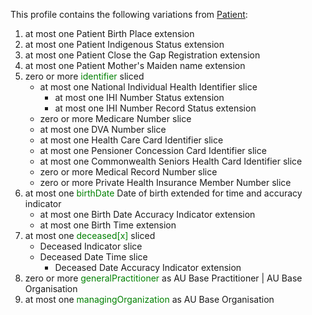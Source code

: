 This profile contains the following variations from [Patient](http://hl7.org/fhir/STU3/Patient):

1. at most one Patient Birth Place extension
1. at most one Patient Indigenous Status extension
1. at most one Patient Close the Gap Registration extension
1. at most one Patient Mother's Maiden name extension
1. zero or more <span style='color:green'>identifier</span>  sliced
   * at most one National Individual Health Identifier slice
      * at most one IHI Number Status extension
      * at most one IHI Number Record Status extension
   * zero or more Medicare Number slice
   * at most one DVA Number slice
   * at most one Health Care Card Identifier slice
   * at most one Pensioner Concession Card Identifier slice
   * at most one Commonwealth Seniors Health Card Identifier slice
   * zero or more Medical Record Number slice
   * zero or more Private Health Insurance Member Number slice
1. at most one <span style='color:green'>birthDate</span> Date of birth extended for time and accuracy indicator
      * at most one Birth Date Accuracy Indicator extension
      * at most one Birth Time extension
1. at most one <span style='color:green'>deceased[x]</span>  sliced
   *  Deceased Indicator slice
   *  Deceased Date Time slice
      *  Deceased Date Accuracy Indicator extension
1. zero or more <span style='color:green'>generalPractitioner</span> as AU Base Practitioner | AU Base Organisation
1. at most one <span style='color:green'>managingOrganization</span> as AU Base Organisation
